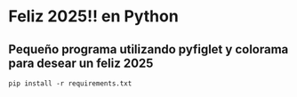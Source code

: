 # Feliz 2025!! en Python
## Pequeño programa utilizando pyfiglet y colorama para desear un feliz 2025


```
pip install -r requirements.txt
```

